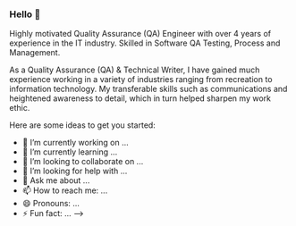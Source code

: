 ### Hello 👋


Highly motivated Quality Assurance (QA) Engineer with over 4 years of experience in the IT industry.
Skilled in Software QA Testing, Process and Management.

As a Quality Assurance (QA) & Technical Writer, I have gained much experience working in a variety
of industries ranging from recreation to information technology. My transferable skills such as communications and heightened awareness to detail, which in turn helped sharpen my work ethic.

Here are some ideas to get you started:

- 🔭 I’m currently working on ...
- 🌱 I’m currently learning ...
- 👯 I’m looking to collaborate on ...
- 🤔 I’m looking for help with ...
- 💬 Ask me about ...
- 📫 How to reach me: ...
- 😄 Pronouns: ...
- ⚡ Fun fact: ...
-->
